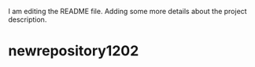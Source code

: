 I am editing the README file. Adding some more details about the project description.

# newrepository1202
